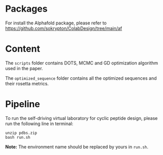 # Packages
For install the Alphafold package, please refer to https://github.com/sokrypton/ColabDesign/tree/main/af

# Content
The `scripts` folder contains DOTS, MCMC and GD optimization algorithm used in the paper.

The `optimized_sequence` folder contains all the optimized sequences and their rosetta metrics.

# Pipeline

To run the self-driving virtual laboratory for cyclic peptide design, please run the following line in terminal:

```shell
unzip pdbs.zip
bash run.sh
```
**Note:** The environment name should be replaced by yours in `run.sh`.

